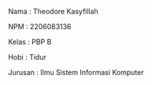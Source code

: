 Nama    : Theodore Kasyfillah

NPM     : 2206083136

Kelas   : PBP B

Hobi    : Tidur

Jurusan : Ilmu Sistem Informasi Komputer